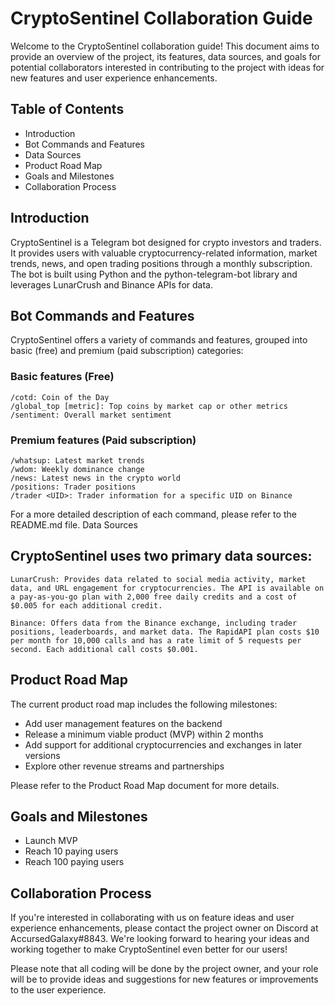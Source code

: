 # CryptoSentinel Collaboration Guide

Welcome to the CryptoSentinel collaboration guide! This document aims to provide an overview of the project, its features, data sources, and goals for potential collaborators interested in contributing to the project with ideas for new features and user experience enhancements.

## Table of Contents

- Introduction
- Bot Commands and Features
- Data Sources
- Product Road Map
- Goals and Milestones
- Collaboration Process

## Introduction

CryptoSentinel is a Telegram bot designed for crypto investors and traders. It provides users with valuable cryptocurrency-related information, market trends, news, and open trading positions through a monthly subscription. The bot is built using Python and the python-telegram-bot library and leverages LunarCrush and Binance APIs for data.

## Bot Commands and Features

CryptoSentinel offers a variety of commands and features, grouped into basic (free) and premium (paid subscription) categories:


### Basic features (Free)

    /cotd: Coin of the Day
    /global_top [metric]: Top coins by market cap or other metrics
    /sentiment: Overall market sentiment

### Premium features (Paid subscription)

    /whatsup: Latest market trends
    /wdom: Weekly dominance change
    /news: Latest news in the crypto world
    /positions: Trader positions
    /trader <UID>: Trader information for a specific UID on Binance

For a more detailed description of each command, please refer to the README.md file.
Data Sources

## CryptoSentinel uses two primary data sources:

    LunarCrush: Provides data related to social media activity, market data, and URL engagement for cryptocurrencies. The API is available on a pay-as-you-go plan with 2,000 free daily credits and a cost of $0.005 for each additional credit.

    Binance: Offers data from the Binance exchange, including trader positions, leaderboards, and market data. The RapidAPI plan costs $10 per month for 10,000 calls and has a rate limit of 5 requests per second. Each additional call costs $0.001.

## Product Road Map

The current product road map includes the following milestones:

- Add user management features on the backend
- Release a minimum viable product (MVP) within 2 months
- Add support for additional cryptocurrencies and exchanges in later versions
- Explore other revenue streams and partnerships

Please refer to the Product Road Map document for more details.

## Goals and Milestones

- Launch MVP
- Reach 10 paying users
- Reach 100 paying users

## Collaboration Process

If you're interested in collaborating with us on feature ideas and user experience enhancements, please contact the project owner on Discord at AccursedGalaxy#8843. We're looking forward to hearing your ideas and working together to make CryptoSentinel even better for our users!

Please note that all coding will be done by the project owner, and your role will be to provide ideas and suggestions for new features or improvements to the user experience.